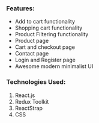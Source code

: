 ### Features:

- Add to cart functionality
- Shopping cart functionality
- Product Filtering functionality
- Product page
- Cart and checkout page
- Contact page
- Login and Register page
- Awesome modern minimalist UI

### Technologies Used:

1. React.js
2. Redux Toolkit
3. ReactStrap
4. CSS
